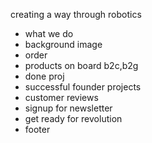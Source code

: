 creating a way through robotics


- what we do
- background image
- order 
- products on board b2c,b2g
- done proj
- successful founder projects
- customer reviews
- signup for newsletter
- get ready for revolution
- footer
